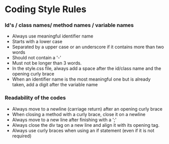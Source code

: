 # Coding Style Rules

### Id's / class names/ method names / variable names
- Always use meaningful identifier name
- Starts with a lower case
- Separated by a upper case or an underscore if it contains more than two words
- Should not contain a '-'
- Must not be longer than 3 words.
- In the style.css file, always add a space after the id/class name and the opening curly brace
- When an identifier name is the most meaningful one but is already taken, add a digit after the variable name

### Readability of the codes
- Always move to a newline (carriage return) after an opening curly brace
- When closing a method with a curly brace, close it on a newline
- Always move to a new line after finishing with a ';'
- Always close the div tag on a new line and align it with its opening tag.
- Always use curly braces when using an if statement (even if it is not required)


